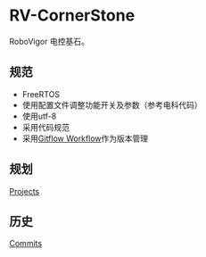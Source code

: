 # RV-CornerStone

RoboVigor 电控基石。

## 规范

- FreeRTOS
- 使用配置文件调整功能开关及参数（参考电科代码）
- 使用utf-8
- 采用代码规范
- 采用[Gitflow Workflow](https://www.atlassian.com/git/tutorials/comparing-workflows/gitflow-workflow)作为版本管理

## 规划

[Projects](https://github.com/orgs/RoboVigor/projects/1)

## 历史

[Commits](https://github.com/tccoin/RV-CornerStone/commits/develop)
